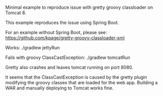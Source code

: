 Minimal example to reproduce issue with gretty groovy classloader on Tomcat 8.

This example reproduces the issue using Spring Boot.  

For an example without Spring Boot, please see: https://github.com/kpage/gretty-groovy-classloader-xml

Works: ./gradlew jettyRun

Fails with groovy ClassCastException: ./gradlew tomcatRun

Gretty also crashes and leaves tomcat running on port 8080.

It seems that the ClassCastException is caused by the gretty plugin modifying 
the groovy classes that are loaded for the web app.  Building a WAR and manually 
deploying to Tomcat works fine.
